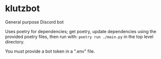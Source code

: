 # klutzbot

General purpose Discord bot

Uses poetry for dependencies; get poetry, update dependencies using the provided poetry files, then run with:
`poetry run ./main.py`
in the top level directory.

You must provide a bot token in a ".env" file.
